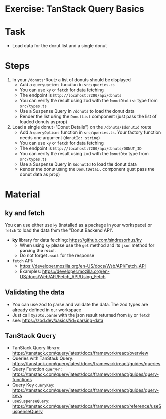 # Exercise: TanStack Query Basics

# Task

- Load data for the donut list and a single donut

# Steps

1. In your `/donuts`-Route a list of donuts should be displayed
    - Add a `queryOptions` function in `src/queries.ts`
    - You can use `ky` or `fetch` for data fetching
    - The endpoint is `http://locahost:7200/api/donuts`
    - You can verify the result using zod with the `DonutDtoList` type from `src/types.ts`
    - Use a Suspense Query in `/donuts` to load the donut data
    - Render the list using the `DonutList` component (just pass the list of loaded donuts as prop)
2. Load a single donut ("Donut Details") on the `/donuts/$donutId` route
    - Add a `queryOptions` function in `src/queries.ts`. Your factory function needs one argument (`donutId: string`)
    - You can use `ky` or `fetch` for data fetching
    - The endpoint is `http://locahost:7200/api/donuts/DONUT_ID`
    - You can verify the result using zod with the `DonutDto` type from `src/types.ts`
    - Use a Suspense Query in `$donutId` to load the donut data
    - Render the donut using the `DonutDetail` component (just pass the donut data as prop)

# Material

## ky and fetch

You can use either use `ky` (installed as a package in your workspace) or `fetch` to load the data from the "Donut Backend API".
- **ky** library for data fetching: https://github.com/sindresorhus/ky
    - When using `ky` please use the `get` method and its `json` method for parsing the result
    - Do not forget `await` for the response
- `fetch` API:
    - https://developer.mozilla.org/en-US/docs/Web/API/Fetch_API
    - Examples: https://developer.mozilla.org/en-US/docs/Web/API/Fetch_API/Using_Fetch

## Validating the data
- You can use zod to parse and validate the data. The zod types are already defined in our workspace
- Just call `XyzDto.parse` with the json result returned from `ky` or `fetch`
- see: https://zod.dev/basics?id=parsing-data

## TanStack Query
- TanStack Query library: https://tanstack.com/query/latest/docs/framework/react/overview
- Queries with TanStack Query: https://tanstack.com/query/latest/docs/framework/react/guides/queries
- Query Function `queryFn`: https://tanstack.com/query/latest/docs/framework/react/guides/query-functions
- Query Key `queryKey`: https://tanstack.com/query/latest/docs/framework/react/guides/query-keys
- `useSuspenseQuery`: https://tanstack.com/query/latest/docs/framework/react/reference/useSuspenseQuery
